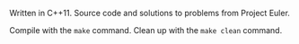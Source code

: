 Written in C++11.
Source code and solutions to problems from Project Euler.


Compile with the `make` command.
Clean up with the `make clean` command.